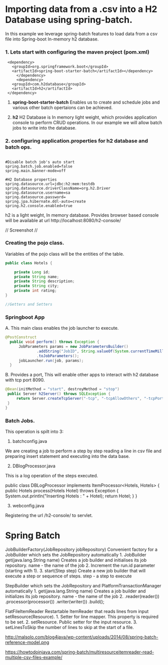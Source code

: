 # Importing data from a .csv into a H2 Database using spring-batch.

 In this example we leverage spring-batch features to load data from a csv file into Spring-boot In-memory h2 database.


 ### 1. Lets start with configuring the maven project (pom.xml)  


 ```
  <dependency>
  	<groupId>org.springframework.boot</groupId>
  	<artifactId>spring-boot-starter-batch</artifactId></dependency>
      </dependency>
      <dependency>
  	<groupId>com.h2database</groupId>
  	<artifactId>h2</artifactId>
  </dependency>
```

1. **spring-boot-starter-batch** Enables us to create and schedule jobs and various other batch opertaions can be achieved.

2. **h2** H2 Database is In memory light weight, which provides application console to perform CRUD operations. In our example we will allow batch jobs to write into the database.

### 2. configuring application.properties for h2 database and batch ops.


```application.properties

#Disable batch job's auto start
spring.batch.job.enabled=false
spring.main.banner-mode=off

#H2 Database properties
spring.datasource.url=jdbc:h2:mem:testdb
spring.datasource.driverClassName=org.h2.Driver
spring.datasource.username=sa
spring.datasource.password=
spring.jpa.hibernate.ddl-auto=create
spring.h2.console.enabled=true

```

h2 is a light weight, In memory database. Provides browser based console will be available at url http://localhost:8080/h2-console/

// Screenshot //

### Creating the pojo class.

Variables of the pojo class will be the entities of the table.

```java
public class Hotels {

	private Long id;
	private String name;
	private String description;
	private String city;
	private int rating;
}

//Getters and Setters
```

### Springboot App

  A. This main class enables the job launcher to execute.

  ```java
  @PostConstruct
    public void perform() throws Exception {
        JobParameters params = new JobParametersBuilder()
                .addString("JobID", String.valueOf(System.currentTimeMillis()))
                .toJobParameters();
        jobLauncher.run(job, params);
    }
  ```

  B. Provides a port, This will enable other apps to interact with h2 database with tcp port 8090.

  ```java
  @Bean(initMethod = "start", destroyMethod = "stop")
   public Server h2Server() throws SQLException {
       return Server.createTcpServer("-tcp", "-tcpAllowOthers", "-tcpPort", "8090");
   }
}

  ```


### Batch Jobs.

This operation is spilt into 3:

1. batchconfig.java

  We are creating a job to perform a step by step reading a line in csv file and preparing insert statement and executing into the data base.

2. DBlogProcessor.java

  This is a log operation of the steps executed.

  public class DBLogProcessor implements ItemProcessor<Hotels, Hotels>
  {
    public Hotels process(Hotels Hotel) throws Exception
    {
        System.out.println("Inserting Hotels : " + Hotel);
        return Hotel;
    }
  }


3. webconfig.java

  Registering the url /h2-console/ to servlet.

# Spring Batch

 JobBuilderFactory(JobRepository jobRepository)  Convenient factory for a JobBuilder which sets the JobRepository automatically
	1.  JobBuilder get(java.lang.String name) Creates a job builder and initialises its job repository. name - the name of the job
	2.  Increment the run.id parameter (starting with 1).
	3.  start(Step step) Create a new job builder that will execute a step or sequence of steps. step - a step to execute

  StepBuilder which sets the JobRepository and PlatformTransactionManager automatically
	1. get(java.lang.String name) Creates a job builder and initializes its job repository. name - the name of the job
	2. .reader(reader())
           .processor(processor())
           .writer(writer())
           .build();


 FlatFileItemReader<T> Restartable ItemReader that reads lines from input setResource(Resource).
	1. Setter for line mapper. This property is required to be set.
	2. setResource. Public setter for the input resource.
	3. setLinesToSkip the number of lines to skip at the start of a file.



http://malsolo.com/blog4java/wp-content/uploads/2014/08/spring-batch-reference-model.png

https://howtodoinjava.com/spring-batch/multiresourceitemreader-read-multiple-csv-files-example/
